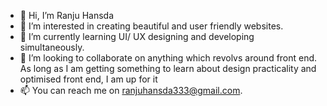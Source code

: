 - 👋 Hi, I’m Ranju Hansda
- 👀 I’m interested in  creating beautiful and user friendly websites.
- 🌱 I’m currently learning UI/ UX designing and developing simultaneously.
- 💞️ I’m looking to collaborate on anything which revolvs around front end. As long as I am getting something to learn about design practicality and optimised front end, I am up for it 
- 📫 You can reach me on ranjuhansda333@gmail.com.

<!---
codingwithxen/codingwithxen is a ✨ special ✨ repository because its `README.md` (this file) appears on your GitHub profile.
You can click the Preview link to take a look at your changes.
--->
